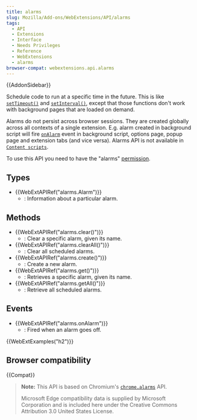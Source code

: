 ```yaml
---
title: alarms
slug: Mozilla/Add-ons/WebExtensions/API/alarms
tags:
  - API
  - Extensions
  - Interface
  - Needs Privileges
  - Reference
  - WebExtensions
  - alarms
browser-compat: webextensions.api.alarms
---
```

{{AddonSidebar}}

Schedule code to run at a specific time in the future. This is like [`setTimeout()`](/en-US/docs/Web/API/setTimeout) and [`setInterval()`](/en-US/docs/Web/API/setInterval), except that those functions don't work with background pages that are loaded on demand.

Alarms do not persist across browser sessions. They are created globally across all contexts of a single extension. E.g. alarm created in background script will fire [`onAlarm`](/en-US/docs/Mozilla/Add-ons/WebExtensions/API/alarms/onAlarm) event in background script, options page, popup page and extension tabs (and vice versa). Alarms API is not available in [`Content scripts`](/en-US/docs/Mozilla/Add-ons/WebExtensions/Content_scripts#webextension_apis).

To use this API you need to have the "alarms" [permission](/en-US/docs/Mozilla/Add-ons/WebExtensions/manifest.json/permissions).

## Types

- {{WebExtAPIRef("alarms.Alarm")}}
  - : Information about a particular alarm.

## Methods

- {{WebExtAPIRef("alarms.clear()")}}
  - : Clear a specific alarm, given its name.
- {{WebExtAPIRef("alarms.clearAll()")}}
  - : Clear all scheduled alarms.
- {{WebExtAPIRef("alarms.create()")}}
  - : Create a new alarm.
- {{WebExtAPIRef("alarms.get()")}}
  - : Retrieves a specific alarm, given its name.
- {{WebExtAPIRef("alarms.getAll()")}}
  - : Retrieve all scheduled alarms.

## Events

- {{WebExtAPIRef("alarms.onAlarm")}}
  - : Fired when an alarm goes off.

{{WebExtExamples("h2")}}

## Browser compatibility

{{Compat}}

> **Note:** This API is based on Chromium's [`chrome.alarms`](https://developer.chrome.com/extensions/alarms) API.
>
> Microsoft Edge compatibility data is supplied by Microsoft Corporation and is included here under the Creative Commons Attribution 3.0 United States License.
